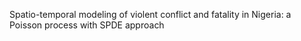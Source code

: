 Spatio-temporal modeling of violent conflict and fatality in Nigeria: a Poisson process with SPDE approach
